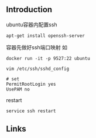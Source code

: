 ## Introduction

ubuntu容器内配置ssh
```shell
apt-get install openssh-server
```

容器先做好ssh端口映射 如
```shell
docker run -it -p 9527:22 ubuntu
```

```shell
vim /etc/ssh/sshd_config

# set
PermitRootLogin yes
UsePAM no
```

restart
```shell
service ssh restart
```




## Links


